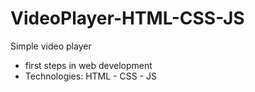 # VideoPlayer-HTML-CSS-JS
Simple video player

- first steps in web development
- Technologies: HTML - CSS - JS
